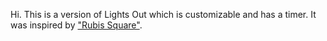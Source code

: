 Hi. This is a version of Lights Out which is customizable and has a timer. It was inspired by ["Rubis Square"](https://rubis-square.com).